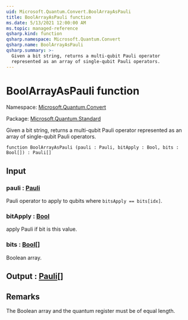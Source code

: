 ```yaml
---
uid: Microsoft.Quantum.Convert.BoolArrayAsPauli
title: BoolArrayAsPauli function
ms.date: 5/13/2021 12:00:00 AM
ms.topic: managed-reference
qsharp.kind: function
qsharp.namespace: Microsoft.Quantum.Convert
qsharp.name: BoolArrayAsPauli
qsharp.summary: >-
  Given a bit string, returns a multi-qubit Pauli operator
  represented as an array of single-qubit Pauli operators.
---
```


# BoolArrayAsPauli function

Namespace: [Microsoft.Quantum.Convert](xref:Microsoft.Quantum.Convert)

Package: [Microsoft.Quantum.Standard](https://nuget.org/packages/Microsoft.Quantum.Standard)


Given a bit string, returns a multi-qubit Pauli operatorrepresented as an array of single-qubit Pauli operators.

```qsharp
function BoolArrayAsPauli (pauli : Pauli, bitApply : Bool, bits : Bool[]) : Pauli[]
```


## Input

### pauli : [Pauli](xref:microsoft.quantum.qsharp.valueliterals#pauli-literals)

Pauli operator to apply to qubits where `bitsApply == bits[idx]`.


### bitApply : [Bool](xref:microsoft.quantum.qsharp.valueliterals#bool-literals)

apply Pauli if bit is this value.


### bits : [Bool](xref:microsoft.quantum.qsharp.valueliterals#bool-literals)[]

Boolean array.



## Output : [Pauli](xref:microsoft.quantum.qsharp.valueliterals#pauli-literals)[]



## Remarks

The Boolean array and the quantum register must be of equal length.